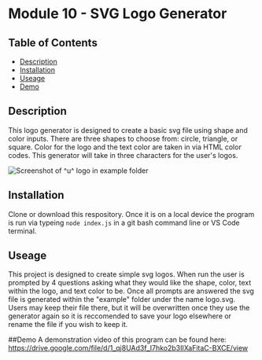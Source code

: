 
  # Module 10 - SVG Logo Generator

  ## Table of Contents
  * [Description](#description)
  * [Installation](#installation)
  * [Useage](#useage)
  * [Demo](#demo)
  
  
  ## Description
  This logo generator is designed to create a basic svg file using shape and color inputs.  There are three shapes to choose from: circle, triangle, or square.  Color for the logo and the text color are taken in via HTML color codes. This generator will take in three characters for the user's logos.

  ![Screenshot of ^u^ logo in example folder](![image](https://github.com/allister-seras/Hwk10-LogoMaker/assets/127648521/9a15ee3a-1e83-4185-b7b2-572d43b16d8a)
)

  ## Installation
  Clone or download this respository. Once it is on a local device the program is run via typeing `node index.js` in a git bash command line or VS Code terminal.

  ## Useage
  This project is designed to create simple svg logos. When run the user is prompted by 4 questions asking what they would like the shape, color, text within the logo, and text color to be. Once all prompts are answered the svg file is generated within the "example" folder under the name logo.svg. Users may keep their file there, but it will be overwritten once they use the generator again so it is reccomended to save your logo elsewhere or rename the file if you wish to keep it.

  ##Demo
  A demonstration video of this program can be found here: https://drive.google.com/file/d/1_qj8UAd3f_I7hko2b3IIXaFitaC-BXCE/view 

  

  
